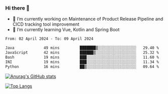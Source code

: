 ### Hi there 👋

- 🔭 I’m currently working on Maintenance of Product Release Pipeline and CICD tracking tool improvement
- 🌱 I’m currently learning Vue, Kotlin and Spring Boot

<!--START_SECTION:waka-->

```txt
From: 02 April 2024 - To: 09 April 2024

Java             49 mins         ███████▒░░░░░░░░░░░░░░░░░   29.40 %
JavaScript       42 mins         ██████▒░░░░░░░░░░░░░░░░░░   25.32 %
Bash             19 mins         ███░░░░░░░░░░░░░░░░░░░░░░   11.60 %
INI              19 mins         ███░░░░░░░░░░░░░░░░░░░░░░   11.34 %
Python           16 mins         ██▒░░░░░░░░░░░░░░░░░░░░░░   09.64 %
```

<!--END_SECTION:waka-->

[![Anurag's GitHub stats](https://github-readme-stats.vercel.app/api?username=yunhao981&show_icons=true&theme=solarized-dark)](https://github.com/anuraghazra/github-readme-stats)

[![Top Langs](https://github-readme-stats.vercel.app/api/top-langs/?username=yunhao981&theme=solarized-dark&layout=compact)](https://github.com/anuraghazra/github-readme-stats)

<!--
**yunhao981/yunhao981** is a ✨ _special_ ✨ repository because its `README.md` (this file) appears on your GitHub profile.

Here are some ideas to get you started:

- 🔭 I’m currently working on Maintenance of Release Pipeline and CICD tracking tool improvement
- 🌱 I’m currently learning Vue, Kotlin and Spring Boot
- 👯 I’m looking to collaborate on ...
- 🤔 I’m looking for help with ...
- 💬 Ask me about ...
- 📫 How to reach me: ...
- 😄 Pronouns: ...
- ⚡ Fun fact: ...
-->


